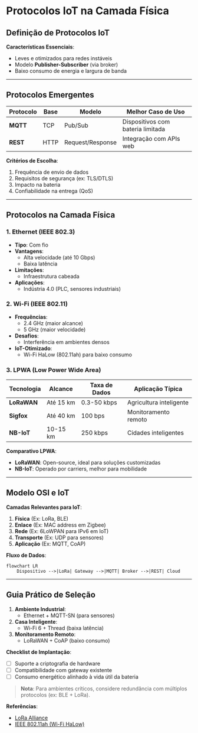 # Protocolos IoT na Camada Física

## Definição de Protocolos IoT

**Características Essenciais**:

- Leves e otimizados para redes instáveis
- Modelo **Publisher-Subscriber** (via broker)
- Baixo consumo de energia e largura de banda

---

## Protocolos Emergentes

| **Protocolo** | **Base** | **Modelo**       | **Melhor Caso de Uso**            |
| ------------- | -------- | ---------------- | --------------------------------- |
| **MQTT**      | TCP      | Pub/Sub          | Dispositivos com bateria limitada |
| **REST**      | HTTP     | Request/Response | Integração com APIs web           |

**Critérios de Escolha**:

1. Frequência de envio de dados
2. Requisitos de segurança (ex: TLS/DTLS)
3. Impacto na bateria
4. Confiabilidade na entrega (QoS)

---

## Protocolos na Camada Física

### 1. Ethernet (IEEE 802.3)

- **Tipo**: Com fio
- **Vantagens**:
  - Alta velocidade (até 10 Gbps)
  - Baixa latência
- **Limitações**:
  - Infraestrutura cabeada
- **Aplicações**:
  - Indústria 4.0 (PLC, sensores industriais)

### 2. Wi-Fi (IEEE 802.11)

- **Frequências**:
  - 2.4 GHz (maior alcance)
  - 5 GHz (maior velocidade)
- **Desafios**:
  - Interferência em ambientes densos
- **IoT-Otimizado**:
  - Wi-Fi HaLow (802.11ah) para baixo consumo

### 3. LPWA (Low Power Wide Area)

| **Tecnologia** | **Alcance** | **Taxa de Dados** | **Aplicação Típica**    |
| -------------- | ----------- | ----------------- | ----------------------- |
| **LoRaWAN**    | Até 15 km   | 0.3-50 kbps       | Agricultura inteligente |
| **Sigfox**     | Até 40 km   | 100 bps           | Monitoramento remoto    |
| **NB-IoT**     | 10-15 km    | 250 kbps          | Cidades inteligentes    |

**Comparativo LPWA**:

- **LoRaWAN**: Open-source, ideal para soluções customizadas
- **NB-IoT**: Operado por carriers, melhor para mobilidade

---

## Modelo OSI e IoT

**Camadas Relevantes para IoT**:

1. **Física** (Ex: LoRa, BLE)
2. **Enlace** (Ex: MAC address em Zigbee)
3. **Rede** (Ex: 6LoWPAN para IPv6 em IoT)
4. **Transporte** (Ex: UDP para sensores)
5. **Aplicação** (Ex: MQTT, CoAP)

**Fluxo de Dados**:

```mermaid
flowchart LR
    Dispositivo -->|LoRa| Gateway -->|MQTT| Broker -->|REST| Cloud
```

---

## Guia Prático de Seleção

1. **Ambiente Industrial**:
   - Ethernet + MQTT-SN (para sensores)
2. **Casa Inteligente**:
   - Wi-Fi 6 + Thread (baixa latência)
3. **Monitoramento Remoto**:
   - LoRaWAN + CoAP (baixo consumo)

**Checklist de Implantação**:

- [ ] Suporte a criptografia de hardware
- [ ] Compatibilidade com gateway existente
- [ ] Consumo energético alinhado à vida útil da bateria

> **Nota**: Para ambientes críticos, considere redundância com múltiplos protocolos (ex: BLE + LoRa).

**Referências**:

- [LoRa Alliance](https://lora-alliance.org/)
- [IEEE 802.11ah (Wi-Fi HaLow)](https://www.ieee.org/)
